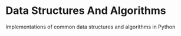 # Data Structures And Algorithms
Implementations of common data structures and algorithms in Python
